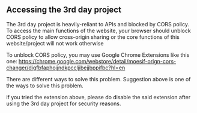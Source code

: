 ## Accessing the 3rd day project

The 3rd day project is heavily-reliant to APIs and blocked by CORS policy. To access the main functions of the website, your browser should unblock CORS policy to allow cross-origin sharing or the core functions of this website/project will not work otherwise

To unblock CORS policy, you may use Google Chrome Extensions like this one:
https://chrome.google.com/webstore/detail/moesif-orign-cors-changer/digfbfaphojjndkpccljibejjbppifbc?hl=en

There are different ways to solve this problem. Suggestion above is one of the ways to solve this problem.

if you tried the extension above, please do disable the said extension after using the 3rd day project for security reasons.
